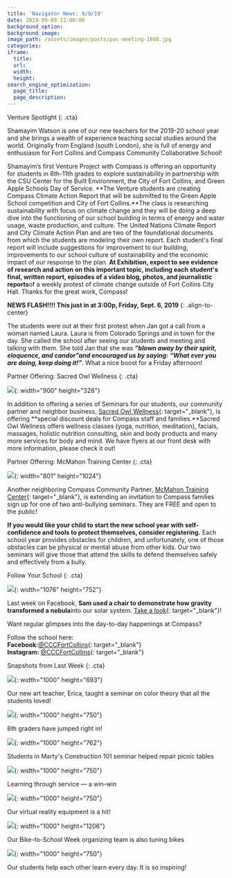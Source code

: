 ```yaml
---
title: 'Navigator News: 9/9/19'
date: 2019-09-09 12:00:00
background_option:
background_image:
image_path: /assets/images/posts/pac-meeting-1600.jpg
categories:
iframe:
  title:
  url:
  width:
  height:
search_engine_optimization:
  page_title:
  page_description:
---
```


Venture Spotlight
{: .cta}

Shamayim Watson is one of our new teachers for the 2019-20 school year and she brings a wealth of experience teaching social studies around the world. Originally from England (south London), she is full of energy and enthusiasm for Fort Collins and Compass Community Collaborative School\!

Shamayim’s first Venture Project with Compass is offering an opportunity for students in 6th-11th grades to explore sustainability in partnership with the CSU Center for the Built Environment, the City of Fort Collins, and Green Apple Schools Day of Service.&nbsp;**The Venture students are creating Compass Climate Action Report that will be submitted to the Green Apple School competition and City of Fort Collins.**The class is researching sustainability with focus on climate change and they will be doing a deep dive into the functioning of our school building in terms of energy and water usage, waste production, and culture. The United Nations Climate Report and City Climate Action Plan and are two of the foundational documents from which the students are modeling their own report. Each student's final report will include suggestions for improvement to our building, improvements to our school culture of sustainability and the economic impact of our response to the plan.&nbsp;**At Exhibition, expect to see evidence of research and action on this important topic, including each student's final, written report, episodes of a video blog, photos, and journalistic reports**of a weekly protest of climate change outside of Fort Collins City Hall. Thanks for the great work, Compass\!

**NEWS FLASH\!\!\!\! This just in at 3:00p, Friday, Sept. 6, 2019**
{: .align-to-center}

The students were out at their first protest when Jan got a call from a woman named Laura. Laura is from Colorado Springs and in town for the day. She called the school after seeing our students and meeting and talking with them. She told Jan that she was&nbsp;***“blown away by their spirit, eloquence, and candor”***and encouraged us by saying:&nbsp;***“What ever you are doing, keep doing it\!”***. What a nice boost for a Friday afternoon\!

Partner Offering: Sacred Owl Wellness
{: .cta}

![](/assets/images/sacred-owl-150dpi.jpg){: width="900" height="328"}

In addition to offering a series of Seminars for our students, our community partner and neighbor business,&nbsp;[Sacred Owl Wellness](https://sacredowlwellness.com/){: target="_blank"}, is offering&nbsp;**special discount deals for Compass staff and families.**Sacred Owl Wellness offers wellness classes (yoga, nutrition, meditation), facials, massages, holistic nutrition consulting, skin and body products and many more services for body and mind. We have flyers at our front desk with more information, please check it out\!

Partner Offering: McMahon Training Center
{: .cta}

![](/assets/images/bully-defense-seminar-flier-801x1024.png){: width="801" height="1024"}

Another neighboring Compass Community Partner,&nbsp;[McMahon Training Center](https://mcmahonbjj.com){: target="_blank"}, is extending an invitation to Compass families sign up for one of two anti-bullying seminars. They are FREE and open to the public\!

**If you would like your child to start the new school year with self-confidence and tools to protect themselves, consider registering.**&nbsp;Each school year provides obstacles for children, and unfortunately, one of those obstacles can be physical or mental abuse from other kids. Our two seminars will give those that attend the skills to defend themselves safely and effectively from a bully.&nbsp;

Follow Your School
{: .cta}

![](/assets/images/screen-shot-2019-09-07-at-10-29-10-am.png){: width="1076" height="752"}

Last week on Facebook,&nbsp;**Sam used a chair to demonstrate how gravity transformed a nebula**into our solar system.&nbsp;[Take a look](https://www.facebook.com/CCCFortCollins/videos/490846994817445/?__xts__[0]=68.ARCbWsN_ZG0IS548oXPmVAptPFQCjrcWCHz39fvLCgN2lIOXHx8hirdBmrdGsmGbTHN1_zPkH5TkgLtbZ3f61EAjqgTe_ryNXOUMbnLw32-e7iTy7eyytupqFTUgLFEsQd44pYxOGBTx6Amt6e5XSRWuda9KoXN4kRq5zcj0YNhDSt7fgcEbLaNWGL_d43PCSdHNxkUc6YxywX_mLPGxA0UmDDtr1gYtg4WWCJA5sWy89Qjq0jfwrtLSS2Bk6V5vlhjvuVUJQk5raGnFnaDtb7B0q-aSlOv9YySbRNRlVYWj-1hdmIR4ok9i7Nd9B1rPZDX5V25p1BD3-73l7DkiUjvUvb9tDcwDPkPSuw&amp;__tn__=-R){: target="_blank"}\!

Want regular glimpses into the day-to-day happenings at Compass?

Follow the school here:<br>**Facebook:**[@CCCFortCollins](https://www.facebook.com/CCCFortCollins/?eid=ARAIrkZAtwWn4ol-Nwb5yTmCNfk9aBnmzLs1ZhcFfi0l06fdqZUzkayjtsXDk9Jqxvk4YcEwbj5LdFAv){: target="_blank"}<br>**Instagram:&nbsp;**[@CCCFortCollins](https://www.instagram.com/cccfortcollins/){: target="_blank"}

Snapshots from Last Week
{: .cta}

![](/assets/images/our-new-art-teacher-erica-taught-a-seminar-on-color-theory-that-the-students-loved.jpg){: width="1000" height="693"}

Our new art teacher, Erica, taught a seminar on color theory that all the students loved\!

![](/assets/images/6th-graders-have-jumped-right-in.jpg){: width="1000" height="750"}

6th graders have jumped right in\!

![](/assets/images/student-in-marty-s-construction-101-seminar-helped-repair-our-picnic-tables.jpg){: width="1000" height="762"}

Students in Marty's Construction 101 seminar helped repair picnic tables

![](/assets/images/learning-through-service---win-win.jpg){: width="1000" height="750"}

Learning through service — a win-win

![](/assets/images/our-virtual-reality-equipment-is-a-hit.jpg){: width="1000" height="750"}

Our virtual reality equipment is a hit\!

![](/assets/images/our-bike-to-school-week-organizing-team-is-also-tuning-bikes.jpg){: width="1000" height="1206"}

Our Bike-to-School Week organizing team is also tuning bikes

![](/assets/images/our-students-help-each-other-learn-every-day--it-is-inspiring.jpg){: width="1000" height="750"}

Our students help each other learn every day. It is so inspiring\!

&nbsp;